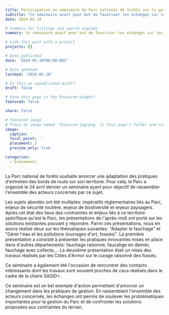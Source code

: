 ```yaml
---
title: Participation au séminaire du Parc national de forêts sur la gestion des bords de route
subtitle: "Ce séminaire avait pour but de favoriser les échanges sur les bonnes pratiques déjà connues et d'initier les innovations nécessaires pour construire un modèle adapté à la réglementation du Parc."
date: 2024-05-10

# Summary for listings and search engines
summary: Ce séminaire avait pour but de favoriser les échanges sur les bonnes pratiques déjà connues et d'initier les innovations nécessaires pour construire un modèle adapté à la réglementation du Parc.

# Link this post with a project
projects: []

# Date published
date: '2024-05-10T00:00:00Z'

# Date updated
lastmod: '2024-05-10'

# Is this an unpublished draft?
draft: false

# Show this page in the Featured widget?
featured: false

share: false

# Featured image
# Place an image named `featured.jpg/png` in this page's folder and customize its options here.
image:
  caption: ''
  focal_point: ''
  placement: 2
  preview_only: true

categories:
  - Événements
---
```


La Parc national de forêts souhaite amorcer une adaptation des pratiques d'entretien des bords de route sur son territoire. Pour cela, le Parc a organisé le 24 avril dernier un séminaire ayant pour objectif de rassembler l'ensemble des acteurs concernés par ce sujet. 

Les sujets abordés ont été multiples: impératifs réglementaires liés au Parc, enjeux de sécurité routière, enjeux de biodiversité et enjeux paysagers. Après cet état des lieux des contraintes et enjeux liés à ce territoire spécifique qu'est le Parc, les présentations de l'après-midi ont porté sur les solutions existantes pouvant y répondre. 
Parmi ces présentations, nous en avons réalisé deux sur les thématiques suivantes: "Adapter le fauchage" et "Gérer l'eau et les pollutions (ouvrages d'art, fossés)".
La première présentation a consisté à présenter les pratiques innovantes mises en place dans d'autres départements: fauchage raisonné, faucahge en damier, fauchage avec collecte,...
La deuxième présentation était un relais des travaux réalisés par les Côtes d'Armor sur le curage raisonné des fossés.

Ce séminaire a également été l'occasion de rencontrer des contacts intéressants dont les travaux sont souvent proches de ceux réalisés dans le cadre de la chaire SAGID+.

Ce séminaire est un bel exemple d'action permettant d'amorcer un changement dans les pratiques de gestion. En rassemblant l'ensemble des acteurs concernés, les échanges ont permis de soulever les problématiques importantes pour la gestion du Parc et de confronter les solutions proposées aux contraintes du terrain.